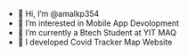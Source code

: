 - 👋 Hi, I’m @amalkp354
- 👀 I’m interested in Mobile App Devolopment
- 🌱 I’m currently a Btech Student at YIT MAQ
- 💞️  I developed Covid Tracker Map Website


<!---
amalkp354/amalkp354 is a ✨ special ✨ repository because its `README.md` (this file) appears on your GitHub profile.
You can click the Preview link to take a look at your changes.
--->
